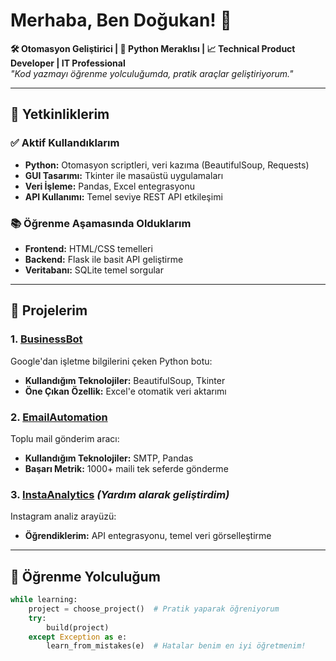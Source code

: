 # Merhaba, Ben Doğukan! 👋

**🛠️ Otomasyon Geliştirici | 🐍 Python Meraklısı | 📈 Technical Product Developer | IT Professional**  
*"Kod yazmayı öğrenme yolculuğumda, pratik araçlar geliştiriyorum."*

---

## 🔧 Yetkinliklerim
### ✅ Aktif Kullandıklarım
- **Python:** Otomasyon scriptleri, veri kazıma (BeautifulSoup, Requests)
- **GUI Tasarımı:** Tkinter ile masaüstü uygulamaları
- **Veri İşleme:** Pandas, Excel entegrasyonu
- **API Kullanımı:** Temel seviye REST API etkileşimi

### 📚 Öğrenme Aşamasında Olduklarım
- **Frontend:** HTML/CSS temelleri
- **Backend:** Flask ile basit API geliştirme
- **Veritabanı:** SQLite temel sorgular

---

## 🚀 Projelerim
### 1. [BusinessBot](https://github.com/dogukankardas/BusinessBot)
Google'dan işletme bilgilerini çeken Python botu:
- **Kullandığım Teknolojiler:** BeautifulSoup, Tkinter
- **Öne Çıkan Özellik:** Excel'e otomatik veri aktarımı

### 2. [EmailAutomation](https://github.com/dogukankardas/EmailAutomation)
Toplu mail gönderim aracı:
- **Kullandığım Teknolojiler:** SMTP, Pandas
- **Başarı Metrik:** 1000+ maili tek seferde gönderme

### 3. [InstaAnalytics](https://github.com/dogukankardas/InstaAnalytics) *(Yardım alarak geliştirdim)*
Instagram analiz arayüzü:
- **Öğrendiklerim:** API entegrasyonu, temel veri görselleştirme

---

## 🌱 Öğrenme Yolculuğum
```python
while learning:
    project = choose_project()  # Pratik yaparak öğreniyorum
    try:
        build(project)
    except Exception as e:
        learn_from_mistakes(e)  # Hatalar benim en iyi öğretmenim!
